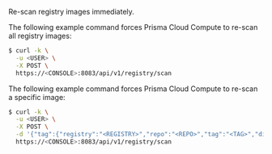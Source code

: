 Re-scan registry images immediately.

The following example command forces Prisma Cloud Compute to re-scan all registry images:

```bash
$ curl -k \
  -u <USER> \
  -X POST \
  https://<CONSOLE>:8083/api/v1/registry/scan
```

The following example command forces Prisma Cloud Compute to re-scan a specific image:

```bash
$ curl -k \
  -u <USER> \
  -X POST \
  -d '{"tag":{"registry":"<REGISTRY>","repo":"<REPO>","tag":"<TAG>","digest":""}}'\
  https://<CONSOLE>:8083/api/v1/registry/scan
```

